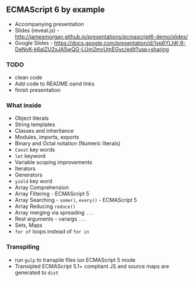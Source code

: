 ## ECMAScript 6 by example

* Accompanying presentation
 * Slides (reveal.js) - http://jamesmorgan.github.io/presentations/ecmascript6-demo/slides/ 
 * Google Slides - https://docs.google.com/presentation/d/1vp6YLhK-9-DeNvK-k6aIZU2xJA5wQG-LUm2mvUmEGyc/edit?usp=sharing

### TODO
* clean code
* Add code to README oand links
* finish presentation

### What inside
* Object literals
* String templates
* Classes and inheritance
* Modules, imports, exports
* Binary and Octal notation (Numeric literals)
* `Const` key words
* `let` keyword
* Variable scoping improvements
* Iterators
* Generators
* `yield` key word
* Array Comprehension
* Array Filtering - ECMAScript 5
* Array Searching - `some()`, `every()` - ECMAScript 5
* Array Reducing `reduce()`
* Array merging via spreading `...`
* Rest arguments - varargs `...`
* Sets, Maps
* `for of` loops instead of `for in`

### Transpiling

* run `gulp` to transpile files iun ECMAScript 5 mode
* Transipled ECMAScript 5.1+ compliant JS and source maps are generated to `dist`
